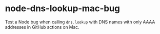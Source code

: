 # node-dns-lookup-mac-bug

Test a Node bug when calling `dns.lookup` with DNS names with only AAAA addresses in GitHub actions on Mac.

